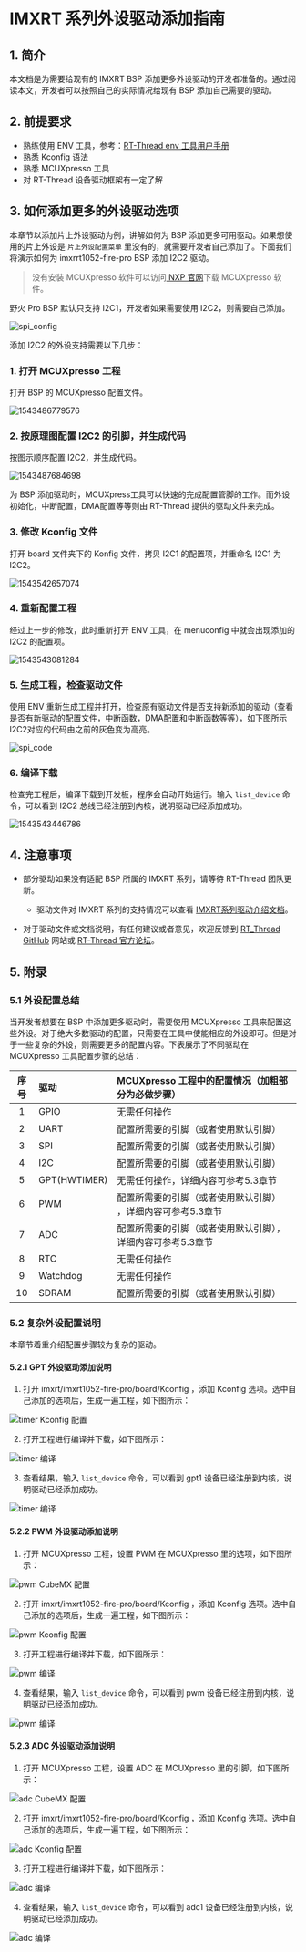 # IMXRT 系列外设驱动添加指南

## 1. 简介

本文档是为需要给现有的 IMXRT BSP 添加更多外设驱动的开发者准备的。通过阅读本文，开发者可以按照自己的实际情况给现有 BSP 添加自己需要的驱动。

## 2. 前提要求

- 熟练使用 ENV 工具，参考：[RT-Thread env 工具用户手册](https://www.rt-thread.org/document/site/rtthread-development-guide/rtthread-tool-manual/env/env-user-manual/)
- 熟悉 Kconfig 语法
- 熟悉 MCUXpresso 工具
- 对 RT-Thread 设备驱动框架有一定了解

## 3. 如何添加更多的外设驱动选项

本章节以添加片上外设驱动为例，讲解如何为 BSP 添加更多可用驱动。如果想使用的片上外设是 `片上外设配置菜单` 里没有的，就需要开发者自己添加了。下面我们将演示如何为 imxrrt1052-fire-pro BSP 添加 I2C2 驱动。

>没有安装 MCUXpresso 软件可以访问[ NXP 官网](https://www.nxp.com/cn/support/developer-resources/software-development-tools/mcuxpresso-software-and-tools:MCUXPRESSO )下载 MCUXpresso 软件。

野火 Pro BSP 默认只支持 I2C1，开发者如果需要使用 I2C2，则需要自己添加。

![spi_config](figures/i2c2_config.png)

添加 I2C2 的外设支持需要以下几步：

### 1. 打开 MCUXpresso 工程

打开 BSP 的 MCUXpresso 配置文件。

![1543486779576](figures/open_mcuxpress.png)

### 2. 按原理图配置 I2C2 的引脚，并生成代码

按图示顺序配置 I2C2，并生成代码。

![1543487684698](figures/mcux_i2c2.png)

为 BSP 添加驱动时，MCUXpress工具可以快速的完成配置管脚的工作。而外设初始化，中断配置，DMA配置等等则由 RT-Thread 提供的驱动文件来完成。

### 3. 修改 Kconfig 文件

打开 board 文件夹下的 Konfig 文件，拷贝 I2C1 的配置项，并重命名 I2C1 为 I2C2。

![1543542657074](figures/Kconfig2.png)

### 4. 重新配置工程

经过上一步的修改，此时重新打开 ENV 工具，在 menuconfig 中就会出现添加的 I2C2 的配置项。

![1543543081284](figures/config5.png)

### 5. 生成工程，检查驱动文件

使用 ENV 重新生成工程并打开，检查原有驱动文件是否支持新添加的驱动（查看是否有新驱动的配置文件，中断函数，DMA配置和中断函数等等），如下图所示I2C2对应的代码由之前的灰色变为高亮。

![spi_code](figures/i2c2_code.png)

### 6. 编译下载

检查完工程后，编译下载到开发板，程序会自动开始运行。输入 `list_device` 命令，可以看到 I2C2 总线已经注册到内核，说明驱动已经添加成功。

![1543543446786](figures/run_i2c2.png)

## 4. 注意事项

- 部分驱动如果没有适配 BSP 所属的 IMXRT 系列，请等待 RT-Thread 团队更新。

  - 驱动文件对 IMXRT 系列的支持情况可以查看 [IMXRT系列驱动介绍文档](./IMXRT系列驱动介绍.md)。

- 对于驱动文件或文档说明，有任何建议或者意见，欢迎反馈到 [RT_Thread GitHub](https://github.com/RT-Thread/rt-thread) 网站或 [RT-Thread 官方论坛](https://www.rt-thread.org/qa/forum.php)。

## 5. 附录

### 5.1 外设配置总结

当开发者想要在 BSP 中添加更多驱动时，需要使用 MCUXpresso 工具来配置这些外设。对于绝大多数驱动的配置，只需要在工具中使能相应的外设即可。但是对于一些复杂的外设，则需要更多的配置内容。下表展示了不同驱动在 MCUXpresso 工具配置步骤的总结：

| 序号 | 驱动      | MCUXpresso 工程中的配置情况（**加粗部分为必做步骤**）            |
| :--: | :------- | :----------------------------------------------- |
|  1   | GPIO     | 无需任何操作 |
|  2   | UART     | 配置所需要的引脚（或者使用默认引脚）    |
|  3   | SPI      | 配置所需要的引脚（或者使用默认引脚）    |
|  4   | I2C      | 配置所需要的引脚（或者使用默认引脚）         |
|  5   | GPT(HWTIMER) | 无需任何操作，详细内容可参考5.3章节      |
|  6   | PWM      | 配置所需要的引脚（或者使用默认引脚） ，详细内容可参考5.3章节 |
|  7   | ADC      | 配置所需要的引脚（或者使用默认引脚），详细内容可参考5.3章节  |
|  8   | RTC      | 无需任何操作     |
|  9  | Watchdog | 无需任何操作                        |
|  10  | SDRAM    | 配置所需要的引脚（或者使用默认引脚）    |

### 5.2 复杂外设配置说明

本章节着重介绍配置步骤较为复杂的驱动。

#### 5.2.1 GPT 外设驱动添加说明

 1. 打开 imxrt/imxrt1052-fire-pro/board/Kconfig ，添加 Kconfig 选项。选中自己添加的选项后，生成一遍工程，如下图所示：

 ![timer Kconfig 配置](figures/gpt_config1.png)

  2. 打开工程进行编译并下载，如下图所示：

 ![timer 编译](figures/gpt_config2.png)

 3. 查看结果，输入 `list_device` 命令，可以看到 gpt1 设备已经注册到内核，说明驱动已经添加成功。

 ![timer 编译](figures/gpt_config3.png)

#### 5.2.2 PWM 外设驱动添加说明

 1. 打开 MCUXpresso 工程，设置 PWM 在 MCUXpresso 里的选项，如下图所示：

 ![pwm CubeMX 配置](figures/pwm_config1.png)

 2. 打开 imxrt/imxrt1052-fire-pro/board/Kconfig ，添加 Kconfig 选项。选中自己添加的选项后，生成一遍工程，如下图所示：

 ![pwm Kconfig 配置](figures/pwm_config2.png)

 3. 打开工程进行编译并下载，如下图所示：

 ![pwm 编译](figures/pwm_config3.png)

4. 查看结果，输入 `list_device` 命令，可以看到 pwm 设备已经注册到内核，说明驱动已经添加成功。

 ![pwm 编译](figures/pwm_device.png)

#### 5.2.3 ADC 外设驱动添加说明

 1. 打开 MCUXpresso 工程，设置 ADC 在 MCUXpresso 里的引脚，如下图所示：

 ![adc CubeMX 配置](figures/adc_config1.png)

 2. 打开 imxrt/imxrt1052-fire-pro/board/Kconfig ，添加 Kconfig 选项。选中自己添加的选项后，生成一遍工程，如下图所示：

 ![adc Kconfig 配置](figures/adc_config2.png)

 3. 打开工程进行编译并下载，如下图所示：

 ![adc 编译](figures/adc_config3.png)

4. 查看结果，输入 `list_device` 命令，可以看到 adc1 设备已经注册到内核，说明驱动已经添加成功。

 ![adc 编译](figures/adc_config4.png)
